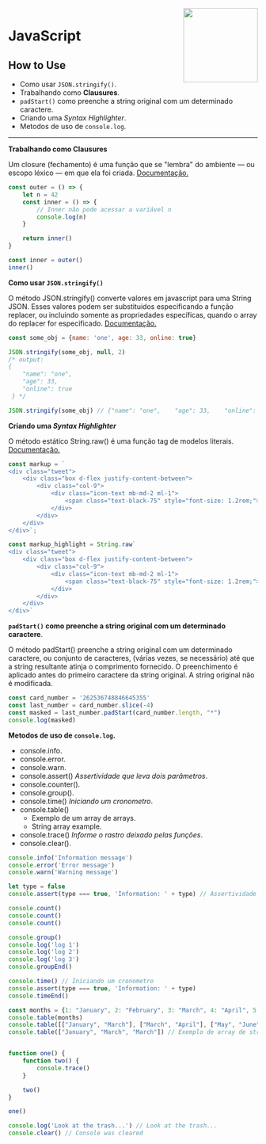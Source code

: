 <img src="https://i.ibb.co/M6nBBb0/mascote.png" align="right" width="150">

# JavaScript

## How to Use

- Como usar `JSON.stringify()`.
- Trabalhando como **Clausures**.
- `padStart()` como preenche a string original com um determinado caractere.
- Criando uma _Syntax Highlighter_.
- Metodos de uso de `console.log`.

---

**Trabalhando como Clausures**

Um closure (fechamento) é uma função que se "lembra" do ambiente — ou escopo léxico — em que ela foi criada.
[Documentação.](https://developer.mozilla.org/pt-BR/docs/Web/JavaScript/Closures)

````Javascript
const outer = () => {
    let n = 42
    const inner = () => {
        // Inner não pode acessar a variável n
        console.log(n)
    }

    return inner()
}

const inner = outer()
inner()
````

**Como usar `JSON.stringify()`**

O método JSON.stringify() converte valores em javascript para uma String JSON. Esses valores podem ser substituidos
especificando a função replacer, ou incluindo somente as propriedades específicas, quando o array do replacer for
especificado. [Documentação.](https://developer.mozilla.org/pt-BR/docs/Web/JavaScript/Reference/Global_Objects/JSON/stringify)

````Javascript
const some_obj = {name: 'one', age: 33, online: true}

JSON.stringify(some_obj, null, 2)
/* output:
{
    "name": "one",
    "age": 33,
    "online": true
 } */

JSON.stringify(some_obj) // {"name": "one",    "age": 33,    "online": true }
````

**Criando uma _Syntax Highlighter_**

O método estático String.raw() é uma função tag de modelos literais.
[Documentação.](https://developer.mozilla.org/pt-BR/docs/Web/JavaScript/Reference/Global_Objects/String/raw)

````Javascript
const markup = `
<div class="tweet">
    <div class="box d-flex justify-content-between">
        <div class="col-9">
            <div class="icon-text mb-md-2 ml-1">
                <span class="text-black-75" style="font-size: 1.2rem;"> Title</span><br />
            </div>
        </div>
    </div>
</div>`;

const markup_highlight = String.raw`
<div class="tweet">
    <div class="box d-flex justify-content-between">
        <div class="col-9">
            <div class="icon-text mb-md-2 ml-1">
                <span class="text-black-75" style="font-size: 1.2rem;"> Title</span><br />
            </div>
        </div>
    </div>
</div>`
````

**`padStart()` como preenche a string original com um determinado caractere**.

O método padStart() preenche a string original com um determinado caractere, ou conjunto de caracteres,
(várias vezes, se necessário) até que a string resultante atinja o comprimento fornecido. O preenchimento
é aplicado antes do primeiro caractere da string original. A string original não é modificada.

````Javascript
const card_number = '262536748846645355'
const last_number = card_number.slice(-4)
const masked = last_number.padStart(card_number.length, "*")
console.log(masked)
````

**Metodos de uso de `console.log`.**

- console.info.
- console.error.
- console.warn.
- console.assert() _Assertividade que leva dois parâmetros_.
- console.counter().
- console.group().
- console.time() _Iniciando um cronometro_.
- console.table()
    - Exemplo de um array de arrays.
    - String array example.
- console.trace() _Informe o rastro deixado pelas funções_.
- console.clear().

````Javascript
console.info('Information message')
console.error('Error message')
console.warn('Warning message')

let type = false
console.assert(type === true, 'Information: ' + type) // Assertividade que leva dois parâmetros

console.count()
console.count()
console.count()

console.group()
console.log('log 1')
console.log('log 2')
console.log('log 3')
console.groupEnd()

console.time() // Iniciando um cronometro
console.assert(type === true, 'Information: ' + type)
console.timeEnd()

const months = {1: "January", 2: "February", 3: "March", 4: "April", 5: "May", 6: "June", 7: "July"}
console.table(months)
console.table([["January", "March"], ["March", "April"], ["May", "June"]]) // Exemplo de um array de arrays
console.table(["January", "March", "March"]) // Exemplo de array de strings


function one() {
    function two() {
        console.trace()
    }

    two()
}

one()

console.log('Look at the trash...') // Look at the trash...
console.clear() // Console was cleared
````